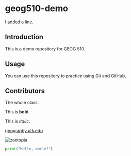 # geog510-demo

I added a line.

## Introduction

This is a demo repository for GEOG 510.

## Usage

You can use this repository to practice using Git and GitHub.

## Contributors

The whole class.

This is **bold**.

This is _italic_.

[geography.utk.edu](https://geography.utk.edu)


![zootopia](https://i.imgur.com/ZBwwcjo.gif)

```python
print("Hello, world!")
```